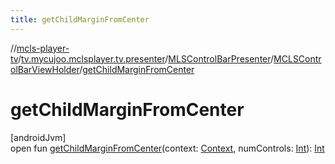 ```yaml
---
title: getChildMarginFromCenter
---
```

//[mcls-player-tv](../../../../index.html)/[tv.mycujoo.mclsplayer.tv.presenter](../../index.html)/[MLSControlBarPresenter](../index.html)/[MCLSControlBarViewHolder](index.html)/[getChildMarginFromCenter](get-child-margin-from-center.html)



# getChildMarginFromCenter



[androidJvm]\
open fun [getChildMarginFromCenter](get-child-margin-from-center.html)(context: [Context](https://developer.android.com/reference/kotlin/android/content/Context.html), numControls: [Int](https://kotlinlang.org/api/latest/jvm/stdlib/kotlin/-int/index.html)): [Int](https://kotlinlang.org/api/latest/jvm/stdlib/kotlin/-int/index.html)





